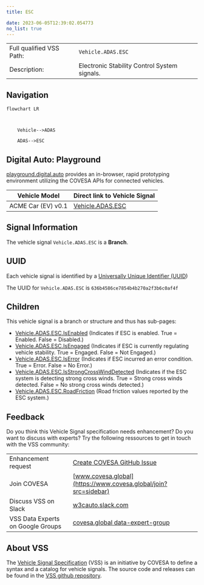 ```yaml
---
title: ESC

date: 2023-06-05T12:39:02.054773
no_list: true
---
```



| | |
|---|---|
| Full qualified VSS Path: | `Vehicle.ADAS.ESC` |
| Description: | Electronic Stability Control System signals. |

## Navigation

```mermaid
flowchart LR



    Vehicle-->ADAS

    ADAS-->ESC

```


## Digital Auto: Playground

[playground.digital.auto](http://digital.auto) provides an in-browser, rapid prototyping environment utilizing the COVESA APIs for connected vehicles. 

| Vehicle Model | Direct link to Vehicle Signal |
|---|---|
| ACME Car (EV) v0.1 | [Vehicle.ADAS.ESC](https://digitalauto.netlify.app/model/STLWzk1WyqVVLbfymb4f/cvi/list/Vehicle.ADAS.ESC/) |


## Signal Information




The vehicle signal `Vehicle.ADAS.ESC` is a **Branch**.





## UUID

Each vehicle signal is identified by a [Universally Unique Identifier (UUID](https://en.wikipedia.org/wiki/Universally_unique_identifier))

The UUID for `Vehicle.ADAS.ESC` is `636b4586ce7854b4b270a2f3b6c0af4f`

## Children

This vehicle signal is a branch or structure and thus has sub-pages:

- [Vehicle.ADAS.ESC.IsEnabled](isenabled/) (Indicates if ESC is enabled. True = Enabled. False = Disabled.)
- [Vehicle.ADAS.ESC.IsEngaged](isengaged/) (Indicates if ESC is currently regulating vehicle stability. True = Engaged. False = Not Engaged.)
- [Vehicle.ADAS.ESC.IsError](iserror/) (Indicates if ESC incurred an error condition. True = Error. False = No Error.)
- [Vehicle.ADAS.ESC.IsStrongCrossWindDetected](isstrongcrosswinddetected/) (Indicates if the ESC system is detecting strong cross winds. True = Strong cross winds detected. False = No strong cross winds detected.)
- [Vehicle.ADAS.ESC.RoadFriction](roadfriction/) (Road friction values reported by the ESC system.)


## Feedback

Do you think this Vehicle Signal specification needs enhancement? Do you want to discuss with experts? Try the following ressources to get in touch with the VSS community:

| | |
|---|---|
| Enhancement request | [Create COVESA GitHub Issue](https://github.com/COVESA/vehicle_signal_specification/issues/new?body=Please+describe+your+feedback&title=Signal+feedback+Vehicle.ADAS.ESC) |
| Join COVESA | [www.covesa.global](https://www.covesa.global/join?src=sidebar) |
| Discuss VSS on Slack | [w3cauto.slack.com](http://w3cauto.slack.com/) |
| VSS Data Experts on Google Groups | [covesa.global data-expert-group](https://groups.google.com/a/covesa.global/g/data-expert-group) |

## About VSS

The [Vehicle Signal Specification](https://covesa.github.io/vehicle_signal_specification/) (VSS)
is an initiative by COVESA to define a syntax and a catalog for vehicle signals.
The source code and releases can be found in the [VSS github repository](https://github.com/COVESA/vehicle_signal_specification).

